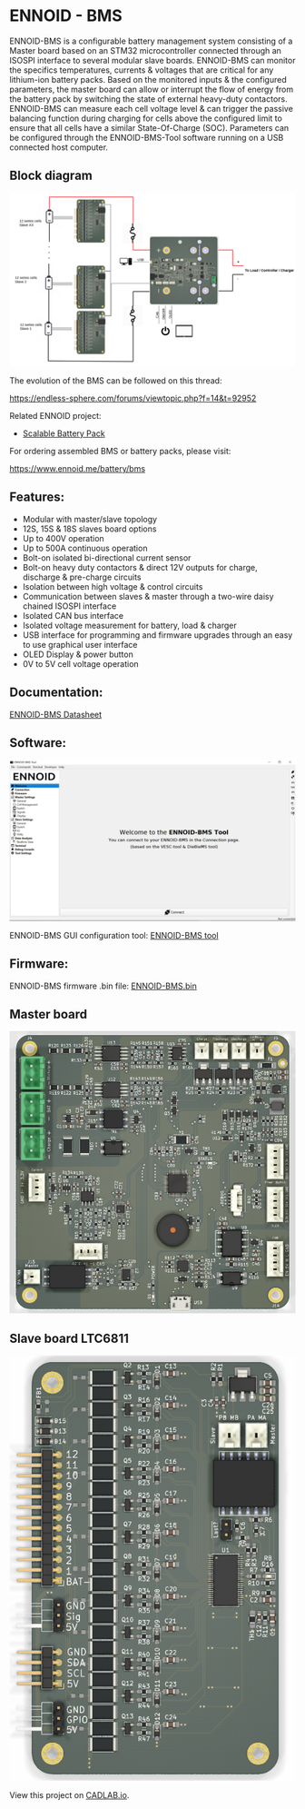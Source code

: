 # ENNOID - BMS

ENNOID-BMS is a configurable battery management system consisting of a Master board based on an STM32 microcontroller connected through an ISOSPI interface to several modular slave boards. ENNOID-BMS can monitor the specifics temperatures, currents & voltages that are critical for any lithium-ion battery packs. Based on the monitored inputs & the configured parameters, the master board can allow or interrupt the flow of energy from the battery pack by switching the state of external heavy-duty contactors. ENNOID-BMS can measure each cell voltage level & can trigger the passive balancing function during charging for cells above the configured limit to ensure that all cells have a similar State-Of-Charge (SOC). Parameters can be configured through the ENNOID-BMS-Tool software running on a USB connected host computer.

## Block diagram

![alt text](Master/PIC/Wiring.png)

The evolution of the BMS can be followed on this thread:

https://endless-sphere.com/forums/viewtopic.php?f=14&t=92952

Related ENNOID project:
  - [Scalable Battery Pack](https://github.com/EnnoidMe/ENNOID-PACK)

For ordering assembled BMS or battery packs, please visit:

https://www.ennoid.me/battery/bms

## Features:

- Modular with master/slave topology
- 12S, 15S & 18S slaves board options
- Up to 400V operation
- Up to 500A continuous operation
- Bolt-on isolated bi-directional current sensor
- Bolt-on heavy duty contactors & direct 12V outputs for charge, discharge & pre-charge circuits 
- Isolation between high voltage &  control circuits
- Communication between slaves & master through a two-wire daisy chained ISOSPI interface
- Isolated CAN bus interface
- Isolated voltage measurement for battery, load & charger
- USB interface for programming and firmware upgrades through an easy to use graphical user interface
- OLED Display & power button
- 0V to 5V cell voltage operation

## Documentation:

[ENNOID-BMS Datasheet](https://www.dropbox.com/s/f0ceev75hfsckzv/Datasheet.docx?dl=0)

## Software:

![alt text](Master/PIC/Tool.png)

ENNOID-BMS GUI configuration tool:
[ENNOID-BMS tool](https://github.com/EnnoidMe/ENNOID-BMS-Tool)

## Firmware:

ENNOID-BMS firmware .bin file:
[ENNOID-BMS.bin](https://github.com/EnnoidMe/ENNOID-BMS-Firmware)

## Master board

![alt text](Master/PIC/MasterPCB.png)


## Slave board LTC6811

![alt text](Slaves/LTC6811/24W/PIC/LTC6811.png)


View this project on [CADLAB.io](https://cadlab.io/project/1987). 



